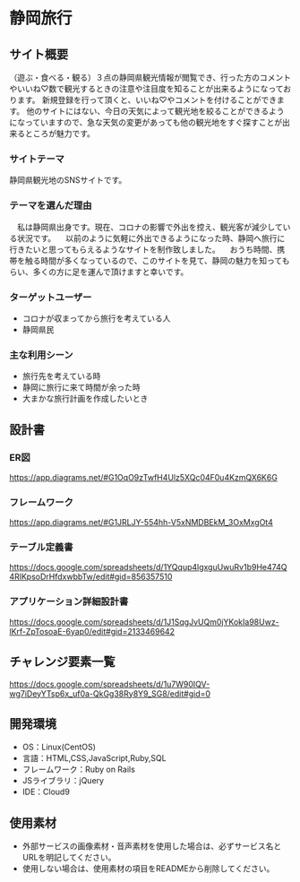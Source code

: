 # **静岡旅行**

## サイト概要
（遊ぶ・食べる・観る）３点の静岡県観光情報が閲覧でき、行った方のコメントやいいね♡数で観光するときの注意や注目度を知ることが出来るようになっております。
新規登録を行って頂くと、いいね♡やコメントを付けることができます。
他のサイトにはない、今日の天気によって観光地を絞ることができるようになっていますので、急な天気の変更があっても他の観光地をすぐ探すことが出来るところが魅力です。

### サイトテーマ
静岡県観光地のSNSサイトです。

### テーマを選んだ理由
　私は静岡県出身です。現在、コロナの影響で外出を控え、観光客が減少している状況です。
　以前のように気軽に外出できるようになった時、静岡へ旅行に行きたいと思ってもらえるようなサイトを制作致しました。
　おうち時間、携帯を触る時間が多くなっているので、このサイトを見て、静岡の魅力を知ってもらい、多くの方に足を運んで頂けますと幸いです。
### ターゲットユーザー
* コロナが収まってから旅行を考えている人
* 静岡県民

### 主な利用シーン
* 旅行先を考えている時
* 静岡に旅行に来て時間が余った時
* 大まかな旅行計画を作成したいとき

## 設計書

### ER図
https://app.diagrams.net/#G1OqO9zTwfH4Ulz5XQc04F0u4KzmQX6K6G
### フレームワーク
https://app.diagrams.net/#G1JRLJY-554hh-V5xNMDBEkM_3OxMxgOt4
### テーブル定義書
https://docs.google.com/spreadsheets/d/1YQqup4lgxguUwuRv1b9He474Q4RlKpsoDrHfdxwbbTw/edit#gid=856357510
### アプリケーション詳細設計書
https://docs.google.com/spreadsheets/d/1J1SqgJvUQm0jYKokIa98Uwz-lKrf-ZpTosoaE-6yap0/edit#gid=2133469642

## チャレンジ要素一覧
https://docs.google.com/spreadsheets/d/1u7W90IQV-wg7iDeyYTsp6x_uf0a-QkGg38Ry8Y9_SG8/edit#gid=0

## 開発環境
- OS：Linux(CentOS)
- 言語：HTML,CSS,JavaScript,Ruby,SQL
- フレームワーク：Ruby on Rails
- JSライブラリ：jQuery
- IDE：Cloud9

## 使用素材
- 外部サービスの画像素材・音声素材を使用した場合は、必ずサービス名とURLを明記してください。
- 使用しない場合は、使用素材の項目をREADMEから削除してください。